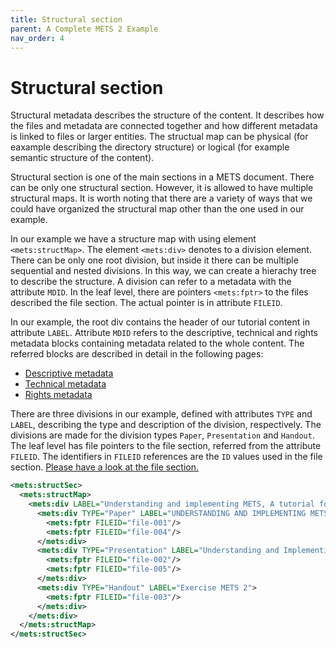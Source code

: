```yaml
---
title: Structural section
parent: A Complete METS 2 Example
nav_order: 4
---
```

# Structural section

Structural metadata describes the structure of the content. It describes how the files and metadata are connected together and how different metadata is linked to files or larger entities. The structual map can be physical (for eaxample describing the directory structure) or logical (for example semantic structure of the content).

Structural section is one of the main sections in a METS document. There can be only one structural section. However, it is allowed to have multiple structural maps. It is worth noting that there are a variety of ways that we could have organized the structural map other than the one used in our example.

In our example we have a structure map with using element `<mets:structMap>`. The element `<mets:div>` denotes to a division element. There can be only one root division, but inside it there can be multiple sequential and nested divisions. In this way, we can create a hierachy tree to describe the structure. A division can refer to a metadata with the attribute `MDID`. In the leaf level, there are pointers `<mets:fptr>` to the files described the file section. The actual pointer is in attribute `FILEID`. 

In our example, the root div contains the header of our tutorial content in attribute `LABEL`. Attribute `MDID` refers to the descriptive, technical and rights metadata blocks containing metadata related to the whole content. The referred blocks are described in detail in the following pages:

- [Descriptive metadata](descriptive_metadata.md)
- [Technical metadata](technical_metadata.md)
- [Rights metadata](rights_metadata.md)

There are three divisions in our example, defined with attributes `TYPE` and `LABEL`, describing the type and description of the division, respectively. The divisions are made for the division types `Paper`, `Presentation` and `Handout`. The leaf level has file pointers to the file section, referred from the attribute `FILEID`. The identifiers in `FILEID` references are the `ID` values used in the file section. [Please have a look at the file section.](file_section.md)

```xml
<mets:structSec>
  <mets:structMap>
    <mets:div LABEL="Understanding and implementing METS, A tutorial focused on METS 2" MDID="dmd-001 tech-006 rights-001">        
      <mets:div TYPE="Paper" LABEL="UNDERSTANDING AND IMPLEMENTING METS: A tutorial focused on METS 2">
        <mets:fptr FILEID="file-001"/>
        <mets:fptr FILEID="file-004"/>
      </mets:div>        
      <mets:div TYPE="Presentation" LABEL="Understanding and Implementing METS">
        <mets:fptr FILEID="file-002"/>
        <mets:fptr FILEID="file-005"/>          
      </mets:div>        
      <mets:div TYPE="Handout" LABEL="Exercise METS 2">
        <mets:fptr FILEID="file-003"/>
      </mets:div>        
    </mets:div>
  </mets:structMap>
</mets:structSec>
```
